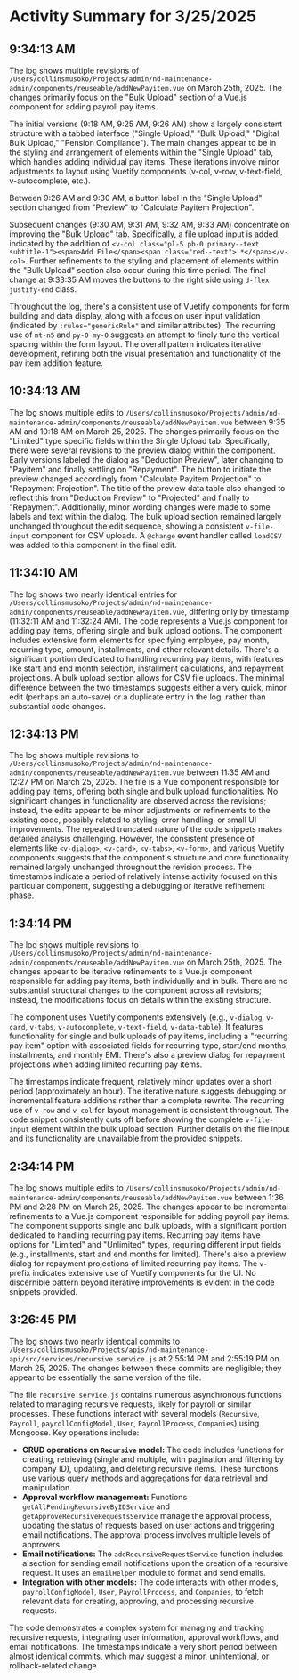# Activity Summary for 3/25/2025

## 9:34:13 AM
The log shows multiple revisions of `/Users/collinsmusoko/Projects/admin/nd-maintenance-admin/components/reuseable/addNewPayitem.vue` on March 25th, 2025.  The changes primarily focus on the "Bulk Upload" section of a Vue.js component for adding payroll pay items.

The initial versions (9:18 AM, 9:25 AM, 9:26 AM) show a largely consistent structure with a tabbed interface ("Single Upload," "Bulk Upload," "Digital Bulk Upload," "Pension Compliance"). The main changes appear to be in the styling and arrangement of elements within the "Single Upload" tab, which handles adding individual pay items.  These iterations involve minor adjustments to layout using Vuetify components (v-col, v-row, v-text-field, v-autocomplete, etc.).

Between 9:26 AM and 9:30 AM, a button label in the "Single Upload" section changed from "Preview" to "Calculate Payitem Projection".

Subsequent changes (9:30 AM, 9:31 AM, 9:32 AM, 9:33 AM)  concentrate on improving the "Bulk Upload" tab.  Specifically,  a file upload input is added, indicated by the addition of `<v-col class="pl-5 pb-0 primary--text subtitle-1"><span>Add File</span><span class="red--text"> *</span></v-col>`.  Further refinements to the styling and placement of elements within the "Bulk Upload" section also occur during this time period.  The final change at 9:33:35 AM moves the buttons to the right side using `d-flex justify-end` class.

Throughout the log, there's a consistent use of Vuetify components for form building and data display, along with a focus on user input validation (indicated by `:rules="genericRule"` and similar attributes).  The recurring use of `mt-n5` and `py-0 my-0` suggests an attempt to finely tune the vertical spacing within the form layout.  The overall pattern indicates iterative development, refining both the visual presentation and functionality of the pay item addition feature.


## 10:34:13 AM
The log shows multiple edits to `/Users/collinsmusoko/Projects/admin/nd-maintenance-admin/components/reuseable/addNewPayitem.vue` between 9:35 AM and 10:18 AM on March 25, 2025.  The changes primarily focus on the "Limited" type specific fields within the Single Upload tab.  Specifically, there were several revisions to the preview dialog within the component.  Early versions labeled the dialog as "Deduction Preview", later changing to "Payitem" and finally settling on "Repayment".  The button to initiate the preview changed accordingly from "Calculate Payitem Projection" to "Repayment Projection".  The title of the preview data table also changed to reflect this from "Deduction Preview" to "Projected" and finally to "Repayment".  Additionally, minor wording changes were made to some labels and text within the dialog.  The bulk upload section remained largely unchanged throughout the edit sequence, showing a consistent `v-file-input` component for CSV uploads.  A `@change` event handler called `loadCSV` was added to this component in the final edit.


## 11:34:10 AM
The log shows two nearly identical entries for `/Users/collinsmusoko/Projects/admin/nd-maintenance-admin/components/reuseable/addNewPayitem.vue`,  differing only by timestamp (11:32:11 AM and 11:32:24 AM).  The code represents a Vue.js component for adding pay items, offering single and bulk upload options.  The component includes extensive form elements for specifying employee, pay month, recurring type, amount, installments, and other relevant details.  There's a significant portion dedicated to handling recurring pay items, with features like  start and end month selection, installment calculations, and repayment projections. A bulk upload section allows for CSV file uploads.  The minimal difference between the two timestamps suggests either a very quick, minor edit (perhaps an auto-save) or a duplicate entry in the log, rather than substantial code changes.


## 12:34:13 PM
The log shows multiple revisions to `/Users/collinsmusoko/Projects/admin/nd-maintenance-admin/components/reuseable/addNewPayitem.vue` between 11:35 AM and 12:27 PM on March 25, 2025.  The file is a Vue component responsible for adding pay items, offering both single and bulk upload functionalities.  No significant changes in functionality are observed across the revisions; instead, the edits appear to be minor adjustments or refinements to the existing code, possibly related to styling, error handling, or small UI improvements.  The repeated truncated nature of the code snippets makes detailed analysis challenging. However, the consistent presence of elements like `<v-dialog>`, `<v-card>`, `<v-tabs>`, `<v-form>`, and various Vuetify components suggests that the component's structure and core functionality remained largely unchanged throughout the revision process.  The timestamps indicate a period of relatively intense activity focused on this particular component, suggesting a debugging or iterative refinement phase.


## 1:34:14 PM
The log shows multiple revisions to `/Users/collinsmusoko/Projects/admin/nd-maintenance-admin/components/reuseable/addNewPayitem.vue` on March 25th, 2025.  The changes appear to be iterative refinements to a Vue.js component responsible for adding pay items, both individually and in bulk.  There are no substantial structural changes to the component across all revisions; instead, the modifications focus on details within the existing structure.

The component uses Vuetify components extensively (e.g., `v-dialog`, `v-card`, `v-tabs`, `v-autocomplete`, `v-text-field`, `v-data-table`).  It features functionality for single and bulk uploads of pay items, including a "recurring pay item" option with associated fields for recurring type, start/end months, installments, and monthly EMI.  There's also a preview dialog for repayment projections when adding limited recurring pay items.

The timestamps indicate frequent, relatively minor updates over a short period (approximately an hour).  The iterative nature suggests debugging or incremental feature additions rather than a complete rewrite.  The recurring use of `v-row` and `v-col` for layout management is consistent throughout.  The code snippet consistently cuts off before showing the complete `v-file-input` element within the bulk upload section.  Further details on the file input and its functionality are unavailable from the provided snippets.


## 2:34:14 PM
The log shows multiple edits to `/Users/collinsmusoko/Projects/admin/nd-maintenance-admin/components/reuseable/addNewPayitem.vue`  between 1:36 PM and 2:28 PM on March 25, 2025.  The changes appear to be incremental refinements to a Vue.js component responsible for adding payroll pay items.  The component supports single and bulk uploads,  with a significant portion dedicated to handling recurring pay items.  Recurring pay items have options for "Limited" and "Unlimited" types,  requiring different input fields (e.g., installments, start and end months for limited).  There's also a preview dialog for repayment projections of limited recurring pay items.  The  `v-` prefix indicates extensive use of Vuetify components for the UI. No discernible pattern beyond iterative improvements is evident in the code snippets provided.


## 3:26:45 PM
The log shows two nearly identical commits to `/Users/collinsmusoko/Projects/apis/nd-maintenance-api/src/services/recursive.service.js` at 2:55:14 PM and 2:55:19 PM on March 25, 2025.  The changes between these commits are negligible; they appear to be essentially the same version of the file.

The file `recursive.service.js` contains numerous asynchronous functions related to managing recursive requests, likely for payroll or similar processes.  These functions interact with several models (`Recursive`, `Payroll`, `payrollConfigModel`, `User`, `PayrollProcess`, `Companies`) using Mongoose.  Key operations include:

* **CRUD operations on `Recursive` model:**  The code includes functions for creating, retrieving (single and multiple, with pagination and filtering by company ID), updating, and deleting recursive items.  These functions use various query methods and aggregations for data retrieval and manipulation.
* **Approval workflow management:** Functions `getAllPendingRecursiveByIDService` and `getApproveRecursiveRequestsService` manage the approval process, updating the status of requests based on user actions and triggering email notifications.  The approval process involves multiple levels of approvers.
* **Email notifications:** The `addRecursiveRequestService` function includes a section for sending email notifications upon the creation of a recursive request.  It uses an `emailHelper` module to format and send emails.
* **Integration with other models:** The code interacts with other models, `payrollConfigModel`, `User`, `PayrollProcess`, and `Companies`, to fetch relevant data for creating, approving, and processing recursive requests.


The code demonstrates a complex system for managing and tracking recursive requests, integrating user information, approval workflows, and email notifications.  The timestamps indicate a very short period between almost identical commits, which may suggest a minor, unintentional, or rollback-related change.
